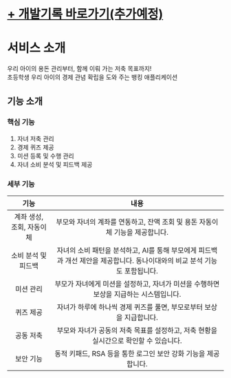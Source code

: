 # [+ 개발기록 바로가기(추가예정)](/)
# 서비스 소개
우리 아이의 용돈 관리부터, 함께 이뤄 가는 저축 목표까지!  
초등학생 우리 아이의 경제 관념 확립을 도와 주는 뱅킹 애플리케이션

## 기능 소개

### 핵심 기능

1. 자녀 저축 관리
2. 경제 퀴즈 제공
3. 미션 등록 및 수행 관리
4. 자녀 소비 분석 및 피드백 제공

### 세부 기능

| 기능 | 내용 |
|:--------:|:--------:|
| 계좌 생성, 조회, 자동이체 | 부모와 자녀의 계좌를 연동하고, 잔액 조회 및 용돈 자동이체 기능을 제공합니다. |
| 소비 분석 및 피드백 | 자녀의 소비 패턴을 분석하고, AI를 통해 부모에게 피드백과 개선 제안을 제공합니다. 동나이대와의 비교 분석 기능도 포함됩니다. |
| 미션 관리 | 부모가 자녀에게 미션을 설정하고, 자녀가 미션을 수행하면 보상을 지급하는 시스템입니다. |
| 퀴즈 제공 | 자녀가 하루에 하나씩 경제 퀴즈를 풀면, 부모로부터 보상을 지급합니다. |
| 공동 저축 | 부모와 자녀가 공동의 저축 목표를 설정하고, 저축 현황을 실시간으로 확인할 수 있습니다. |
| 보안 기능 | 동적 키패드, RSA 등을 통한 로그인 보안 강화 기능을 제공합니다. |
